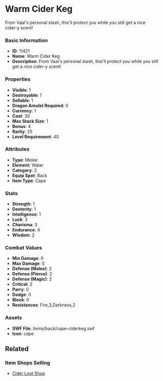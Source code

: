 # Warm Cider Keg

From Vaal's personal stash, this'll protect you while you still get a nice cider-y scent!

### Basic Information

- **ID**: 11421
- **Name**: Warm Cider Keg
- **Description**: From Vaal&#039;s personal stash, this&#039;ll protect you while you still get a nice cider-y scent!

### Properties

- **Visible**: 1
- **Destroyable**: 1
- **Sellable**: 1
- **Dragon Amulet Required**: 0
- **Currency**: 1
- **Cost**: 30
- **Max Stack Size**: 1
- **Bonus**: 4
- **Rarity**: 25
- **Level Requirement**: 40

### Attributes

- **Type**: Melee
- **Element**: Water
- **Category**: 2
- **Equip Spot**: Back
- **Item Type**: Cape

### Stats

- **Strength**: 1
- **Dexterity**: 1
- **Intelligence**: 1
- **Luck**: 3
- **Charisma**: 3
- **Endurance**: 4
- **Wisdom**: 2

### Combat Values

- **Min Damage**: 0
- **Max Damage**: 0
- **Defense (Melee)**: 2
- **Defense (Pierce)**: 2
- **Defense (Magic)**: 2
- **Critical**: 2
- **Parry**: 0
- **Dodge**: 0
- **Block**: 0
- **Resistances**: Fire,3,Darkness,2

### Assets

- **SWF File**: items/back/cape-ciderkeg.swf
- **Icon**: cape

## Related

### Item Shops Selling

- [Cider Loot Shop](../item-shops/392-cider-loot-shop.md)

